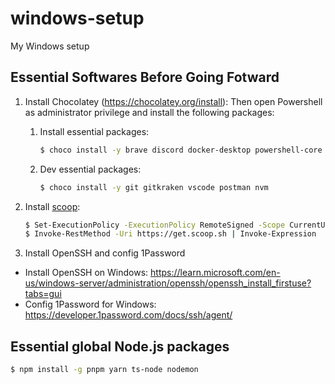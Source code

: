 # windows-setup

My Windows setup

## Essential Softwares Before Going Fotward

1. Install Chocolatey (https://chocolatey.org/install):
   Then open Powershell as administrator privilege and install the following packages:
   1. Install essential packages:
      ```sh
      $ choco install -y brave discord docker-desktop powershell-core processhacker telegram notion
      ```
   2. Dev essential packages:
      ```sh
      $ choco install -y git gitkraken vscode postman nvm
      ```

2. Install [scoop](https://scoop.sh/):
   ```sh
   $ Set-ExecutionPolicy -ExecutionPolicy RemoteSigned -Scope CurrentUser
   $ Invoke-RestMethod -Uri https://get.scoop.sh | Invoke-Expression
   ```

4. Install OpenSSH and config 1Password

- Install OpenSSH on Windows: https://learn.microsoft.com/en-us/windows-server/administration/openssh/openssh_install_firstuse?tabs=gui
- Config 1Password for Windows: https://developer.1password.com/docs/ssh/agent/



## Essential global Node.js packages

```sh
$ npm install -g pnpm yarn ts-node nodemon
```
